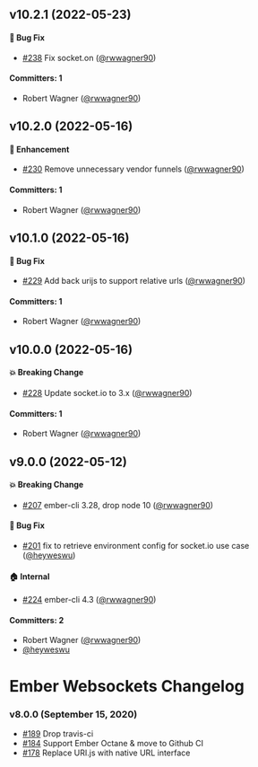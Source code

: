




## v10.2.1 (2022-05-23)

#### :bug: Bug Fix
* [#238](https://github.com/thoov/ember-websockets/pull/238) Fix socket.on ([@rwwagner90](https://github.com/rwwagner90))

#### Committers: 1
- Robert Wagner ([@rwwagner90](https://github.com/rwwagner90))

## v10.2.0 (2022-05-16)

#### :rocket: Enhancement
* [#230](https://github.com/thoov/ember-websockets/pull/230) Remove unnecessary vendor funnels ([@rwwagner90](https://github.com/rwwagner90))

#### Committers: 1
- Robert Wagner ([@rwwagner90](https://github.com/rwwagner90))

## v10.1.0 (2022-05-16)

#### :bug: Bug Fix
* [#229](https://github.com/thoov/ember-websockets/pull/229) Add back urijs to support relative urls ([@rwwagner90](https://github.com/rwwagner90))

#### Committers: 1
- Robert Wagner ([@rwwagner90](https://github.com/rwwagner90))

## v10.0.0 (2022-05-16)

#### :boom: Breaking Change
* [#228](https://github.com/thoov/ember-websockets/pull/228) Update socket.io to 3.x ([@rwwagner90](https://github.com/rwwagner90))

#### Committers: 1
- Robert Wagner ([@rwwagner90](https://github.com/rwwagner90))

## v9.0.0 (2022-05-12)

#### :boom: Breaking Change
* [#207](https://github.com/thoov/ember-websockets/pull/207) ember-cli 3.28, drop node 10 ([@rwwagner90](https://github.com/rwwagner90))

#### :bug: Bug Fix
* [#201](https://github.com/thoov/ember-websockets/pull/201) fix to retrieve environment config for socket.io use case ([@heyweswu](https://github.com/heyweswu))

#### :house: Internal
* [#224](https://github.com/thoov/ember-websockets/pull/224) ember-cli 4.3 ([@rwwagner90](https://github.com/rwwagner90))

#### Committers: 2
- Robert Wagner ([@rwwagner90](https://github.com/rwwagner90))
- [@heyweswu](https://github.com/heyweswu)

# Ember Websockets Changelog

### v8.0.0 (September 15, 2020)

- [#189](https://github.com/thoov/ember-websockets/pull/189) Drop travis-ci
- [#184](https://github.com/thoov/ember-websockets/pull/184) Support Ember Octane & move to Github CI
- [#178](https://github.com/thoov/ember-websockets/pull/173) Replace URI.js with native URL interface